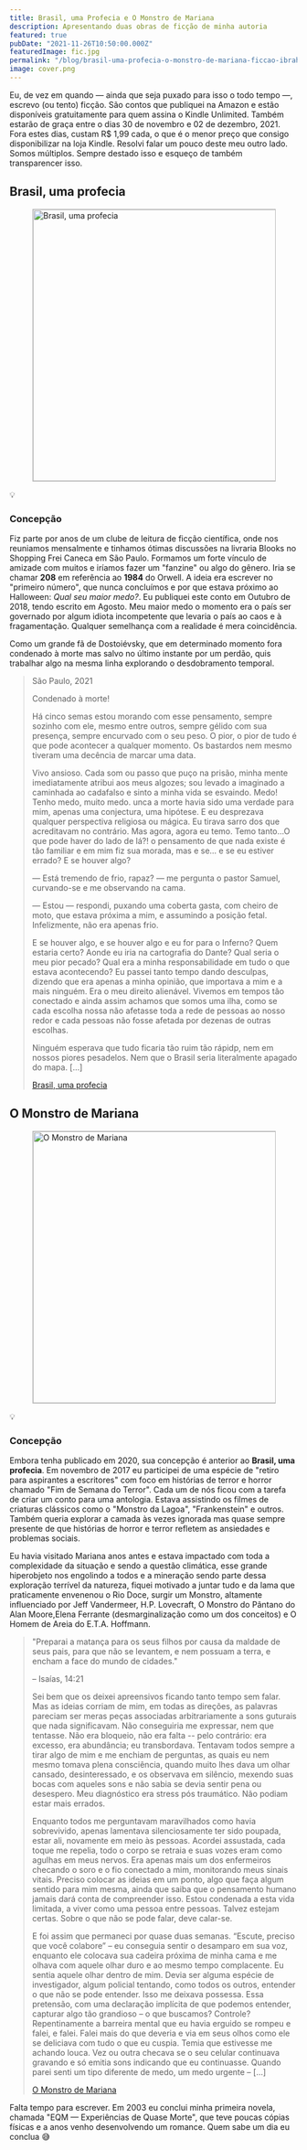 ```yaml
---
title: Brasil, uma Profecia e O Monstro de Mariana
description: Apresentando duas obras de ficção de minha autoria
featured: true
pubDate: "2021-11-26T10:50:00.000Z"
featuredImage: fic.jpg
permalink: "/blog/brasil-uma-profecia-o-monstro-de-mariana-ficcao-ibrahim-cesar/"
image: cover.png
---
```


<p class="lead">Eu, de vez em quando — ainda que seja puxado para isso o todo tempo —, escrevo (ou tento) ficção. São contos que publiquei na Amazon e estão disponíveis gratuitamente para quem assina o Kindle Unlimited. Também estarão de graça entre o dias 30 de novembro e 02 de dezembro, 2021. Fora estes dias, custam R$ 1,99 cada, o que é o menor preço que consigo disponibilizar na loja Kindle. Resolvi falar um pouco deste meu outro lado. Somos múltiplos. Sempre destado isso e esqueço de também transparencer isso.</p>

## Brasil, uma profecia

<figure class="extend">
    <img src="{{ 'profecia.jpeg' | media(page) }}" width="752" height="475" alt="Brasil, uma profecia" style="border: 1px solid #BBB" />
</figure>

<section class="callout">
  <div class="callout__icon"><span role="img" aria-label="Ideia">💡</span></div>
  <article class="callout__content">
    <h3>Concepção</h3>
    <p>Fiz parte por anos de um clube de leitura de ficção científica, onde nos reuniamos mensalmente e tinhamos ótimas discussões na livraria Blooks no Shopping Frei Caneca em São Paulo. Formamos um forte vínculo de amizade com muitos e iríamos fazer um "fanzine" ou algo do gênero. Iria se chamar <b>208</b> em referência ao <b>1984</b> do Orwell. A ideia era escrever no "primeiro número", que nunca concluímos e por que estava próximo ao Halloween: <em>Qual seu maior medo?</em>. Eu publiquei este conto em Outubro de 2018, tendo escrito em Agosto. Meu maior medo o momento era o país ser governado por algum idiota incompetente que levaria o país ao caos e à fragamentação. Qualquer semelhança com a realidade é mera coincidência.</p>
    <p>Como um grande fã de Dostoiévsky, que em determinado momento fora condenado à morte mas salvo no último instante por um perdão, quis trabalhar algo na mesma linha explorando o desdobramento temporal.</p>
  </article>
</section>

> <footer>São Paulo, 2021</footer>
> 
> Condenado à morte!
> 
> Há cinco semas estou morando com esse pensamento, sempre sozinho com ele, mesmo entre outros, sempre gélido com sua presença, sempre encurvado com o seu peso. O pior, o pior de tudo é que pode acontecer a qualquer momento. Os bastardos nem mesmo tiveram uma decência de marcar uma data.
> 
> Vivo ansioso. Cada som ou passo que puço na prisão, minha mente imediatamente atribui aos meus algozes; sou levado a imaginado a caminhada ao cadafalso e sinto a minha vida se esvaindo. Medo! Tenho medo, muito medo. unca a morte havia sido uma verdade para mim, apenas uma conjectura, uma hipótese. E eu desprezava qualquer perspectiva religiosa ou mágica. Eu tirava sarro dos que acreditavam no contrário. Mas agora, agora eu temo. Temo tanto...O que pode haver do lado de lá?! o pensamento de que nada existe é tão familiar e em mim fiz sua morada, mas e se... e se eu estiver errado? E se houver algo?
> 
> — Está tremendo de frio, rapaz? — me pergunta o pastor Samuel, curvando-se e me observando na cama.
> 
> — Estou — respondi, puxando uma coberta gasta, com cheiro de moto, que estava próxima a mim, e assumindo a posição fetal. Infelizmente, não era apenas frio.
> 
> E se houver algo, e se houver algo e eu for para o Inferno? Quem estaria certo? Aonde eu iria na cartografia do Dante? Qual seria o meu pior pecado? Qual era a minha responsabilidade em tudo o que estava acontecendo? Eu passei tanto tempo dando desculpas, dizendo que era apenas a minha opinião, que importava a mim e a mais ninguém. Era o meu direito alienável. Vivemos em tempos tão conectado e ainda assim achamos que somos uma ilha, como se cada escolha nossa não afetasse toda a rede de pessoas ao nosso redor e cada pessoas não fosse afetada por dezenas de outras escolhas.
> 
> Ninguém esperava que tudo ficaria tão ruim tão rápidp, nem em nossos piores pesadelos. Nem que o Brasil seria literalmente apagado do mapa. [...]
> 
> <footer><a href="https://amzn.to/3CV6w1m" title="Brasil, uma profecia">Brasil, uma profecia</a></footer>

## O Monstro de Mariana

<figure class="extend">
    <img src="{{ 'pttrn-min.jpg' | media(page) }}" width="752" height="475" alt="O Monstro de Mariana" style="border: 1px solid #BBB" />
</figure>

<section class="callout">
  <div class="callout__icon"><span role="img" aria-label="Ideia">💡</span></div>
  <article class="callout__content">
    <h3>Concepção</h3>
    <p>Embora tenha publicado em 2020, sua concepção é anterior ao <b>Brasil, uma profecia</b>. Em novembro de 2017 eu participei de uma espécie de "retiro para aspirantes a escritores" com foco em histórias de terror e horror chamado "Fim de Semana do Terror". Cada um de nós ficou com a tarefa de criar um conto para uma antologia. Estava assistindo os filmes de criaturas clássicos como o "Monstro da Lagoa", "Frankenstein" e outros. Também queria explorar a camada às vezes ignorada mas quase sempre presente de que histórias de horror e terror refletem as ansiedades e problemas sociais.</p>
    <p>Eu havia visitado Mariana anos antes e estava impactado com toda a complexidade da situação e sendo a questão climática, esse grande hiperobjeto nos engolindo a todos e a mineração sendo parte dessa exploração terrível da natureza, fiquei motivado a juntar tudo e da lama que praticamente envenenou o Rio Doce, surgir um Monstro, altamente influenciado por Jeff Vandermeer, H.P. Lovecraft, O Monstro do Pântano do Alan Moore,Elena Ferrante (desmarginalização como um dos conceitos) e O Homem de Areia do E.T.A. Hoffmann.</p>
  </article>
</section>

> "Preparai a matança para os seus filhos por causa da maldade de seus pais, para que não se levantem, e nem possuam a terra, e encham a face do mundo de cidades."
> <footer>– Isaías, 14:21</footer>
> 
> Sei bem que os deixei apreensivos ficando tanto tempo sem falar. Mas as ideias corriam de mim, em todas as direções, as palavras pareciam ser meras peças associadas arbitrariamente a sons guturais que nada significavam. Não conseguiria me expressar, nem que tentasse. Não era bloqueio, não era falta -- pelo contrário: era excesso, era abundância; eu transbordava. Tentavam todos sempre a tirar algo de mim e me enchiam de perguntas, as quais eu nem mesmo tomava plena consciência, quando muito lhes dava um olhar cansado, desinteressado, e os observava em silêncio, mexendo suas bocas com aqueles sons e não sabia se devia sentir pena ou desespero.  Meu diagnóstico era stress pós traumático. Não podiam estar mais errados.
> 
> Enquanto todos me perguntavam maravilhados como havia sobrevivido, apenas lamentava silenciosamente ter sido poupada, estar ali, novamente em meio às pessoas. Acordei assustada, cada toque me repelia, todo o corpo se retraia e suas vozes eram como agulhas em meus nervos. Era apenas mais um dos enfermeiros checando o soro e o fio conectado a mim, monitorando meus sinais vitais. Preciso colocar as ideias em um ponto, algo que faça algum sentido para mim mesma, ainda que saiba que o pensamento humano jamais dará conta de compreender isso. Estou condenada a esta vida limitada, a viver como uma pessoa entre pessoas. Talvez estejam certas. Sobre o que não se pode falar, deve calar-se.
> 
> E foi assim que permaneci por quase duas semanas. “Escute, preciso que você colabore” – eu conseguia sentir o desamparo em sua voz, enquanto ele colocava sua cadeira próxima de minha cama e me olhava com aquele olhar duro e ao mesmo tempo complacente. Eu sentia aquele olhar dentro de mim. Devia ser alguma espécie de investigador, algum policial tentando, como todos os outros, entender o que não se pode entender. Isso me deixava possessa. Essa pretensão, com uma declaração implícita de que podemos entender, capturar algo tão grandioso – o que buscamos? Controle? Repentinamente a barreira mental que eu havia erguido se rompeu e falei, e falei. Falei mais do que deveria e via em seus olhos como ele se deliciava com tudo o que eu cuspia. Temia que estivesse me achando louca. Vez ou outra checava se o seu celular continuava gravando e só emitia sons indicando que eu continuasse. Quando parei senti um tipo diferente de medo, um medo urgente – [...]
> 
> <footer><a href="https://amzn.to/3HWXODt" title="O Monstro de Mariana">O Monstro de Mariana</a></footer>

Falta tempo para escrever. Em 2003 eu conclui minha primeira novela, chamada "EQM — Experiências de Quase Morte", que teve poucas cópias físicas e a anos venho desenvolvendo um romance. Quem sabe um dia eu conclua 😅